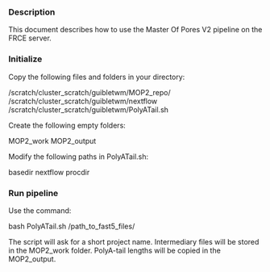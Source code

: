 ### Description

This document describes how to use the Master Of Pores V2 pipeline on the FRCE server.


### Initialize

Copy the following files and folders in your directory:

/scratch/cluster_scratch/guibletwm/MOP2_repo/
/scratch/cluster_scratch/guibletwm/nextflow
/scratch/cluster_scratch/guibletwm/PolyATail.sh

Create the following empty folders:

MOP2_work
MOP2_output


Modify the following paths in PolyATail.sh:

basedir
nextflow
procdir


### Run pipeline

Use the command:

bash PolyATail.sh /path_to_fast5_files/

The script will ask for a short project name. Intermediary files will be stored in the MOP2_work folder. PolyA-tail lengths will be copied in the MOP2_output.
